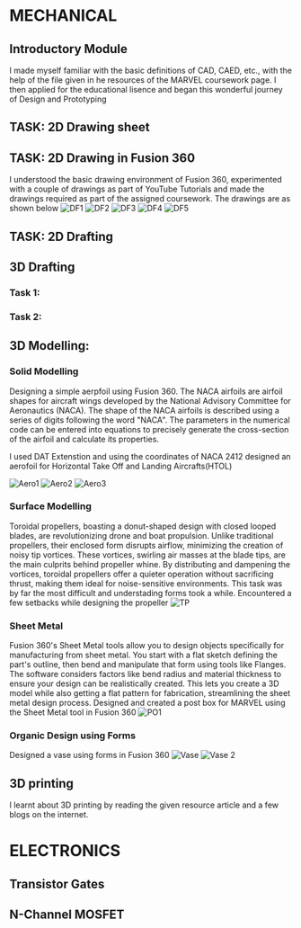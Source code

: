 # MECHANICAL

## Introductory Module
I made myself familiar with the basic definitions of CAD, CAED, etc., with the help of the file given in he resources of the MARVEL coursework page. I then applied for the educational lisence and began this wonderful journey of Design and Prototyping

## TASK: 2D Drawing sheet

## TASK: 2D Drawing in Fusion 360
I understood the basic drawing environment of Fusion 360, experimented with a couple of drawings as part of YouTube Tutorials and made the drawings required as part of the assigned coursework. The drawings are as shown below
![DF1](https://github.com/Pattavardhanam/MARVEL-Level-1-Report/blob/main/Pics/Drawing%201%20Fusion.png?raw=true)
![DF2](https://github.com/Pattavardhanam/MARVEL-Level-1-Report/blob/main/Pics/Drawing%202%20Fusion.png?raw=true)
![DF3](https://github.com/Pattavardhanam/MARVEL-Level-1-Report/blob/main/Pics/Drawing%203%20Fusion.png?raw=true)
![DF4](https://github.com/Pattavardhanam/MARVEL-Level-1-Report/blob/main/Pics/Drawing%204%20Fusion.png?raw=true)
![DF5](https://github.com/Pattavardhanam/MARVEL-Level-1-Report/blob/main/Pics/Drawing%205%20Fusion.png?raw=true)

## TASK: 2D Drafting

## 3D Drafting
### Task 1:
### Task 2:

## 3D Modelling:
### Solid Modelling
Designing a simple aerpfoil using Fusion 360. The NACA airfoils are airfoil shapes for aircraft wings developed by the National Advisory Committee for Aeronautics (NACA). The shape of the NACA airfoils is described using a series of digits following the word "NACA". The parameters in the numerical code can be entered into equations to precisely generate the cross-section of the airfoil and calculate its properties.

I used DAT Extenstion and using the coordinates of NACA 2412 designed an aerofoil for Horizontal Take Off and Landing Aircrafts(HTOL)

![Aero1](https://github.com/Pattavardhanam/MARVEL-Level-1-Report/blob/main/Pics/Aero%201.JPEG?raw=true)
![Aero2](https://github.com/Pattavardhanam/MARVEL-Level-1-Report/blob/main/Pics/Aero%202.png?raw=true)
![Aero3](https://github.com/Pattavardhanam/MARVEL-Level-1-Report/blob/main/Pics/Aero%203.png?raw=true)

### Surface Modelling
Toroidal propellers, boasting a donut-shaped design with closed looped blades, are revolutionizing drone and boat propulsion. Unlike traditional propellers, their enclosed form disrupts airflow, minimizing the creation of noisy tip vortices. These vortices, swirling air masses at the blade tips, are the main culprits behind propeller whine. By distributing and dampening the vortices, toroidal propellers offer a quieter operation without sacrificing thrust, making them ideal for noise-sensitive environments.
This task was by far the most difficult and understading forms took a while. Encountered a few setbacks while designing the propeller
![TP](https://github.com/Pattavardhanam/MARVEL-Level-1-Report/blob/main/Pics/TP.JPEG?raw=true)

### Sheet Metal
Fusion 360's Sheet Metal tools allow you to design objects specifically for manufacturing from sheet metal. You start with a flat sketch defining the part's outline, then bend and manipulate that form using tools like Flanges. The software considers factors like bend radius and material thickness to ensure your design can be realistically created.  This lets you create a 3D model while also getting a flat pattern for fabrication, streamlining the sheet metal design process.
Designed and created a post box for MARVEL using the Sheet Metal tool in Fusion 360
![PO1]()
### Organic Design using Forms
Designed a vase using forms in Fusion 360
![Vase](https://github.com/Pattavardhanam/MARVEL-Level-1-Report/blob/main/Pics/Vase.png?raw=true)
![Vase 2](https://github.com/Pattavardhanam/MARVEL-Level-1-Report/blob/main/Pics/Vase%20Render.PNG?raw=true)

## 3D printing
I learnt about 3D printing by reading the given resource article and a few blogs on the internet.

# ELECTRONICS

## Transistor Gates

## N-Channel MOSFET